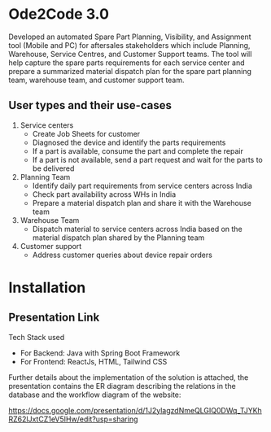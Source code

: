 # Ode2Code 3.0
Developed an automated Spare Part Planning, Visibility, and Assignment tool (Mobile and PC) for aftersales
stakeholders which include Planning, Warehouse, Service Centres, and Customer Support teams. The tool
will help capture the spare parts requirements for each service center and prepare a summarized material
dispatch plan for the spare part planning team, warehouse team, and customer support team.
## User types and their use-cases
1) Service centers
   - Create Job Sheets for customer
   - Diagnosed the device and identify the parts requirements
   - If a part is available, consume the part and complete the repair
   - If a part is not available, send a part request and wait for the parts to be delivered
3) Planning Team
   - Identify daily part requirements from service centers across India
   - Check part availability across WHs in India
   - Prepare a material dispatch plan and share it with the Warehouse team
4) Warehouse Team
   - Dispatch material to service centers across India based on the material dispatch plan shared
by the Planning team
5) Customer support
   - Address customer queries about device repair orders
# Installation










## Presentation Link
Tech Stack used
- For Backend: Java with Spring Boot Framework
- For Frontend: ReactJs, HTML, Tailwind CSS

Further details about the implementation of the solution is attached, the presentation contains the ER diagram describing the relations in the database and the workflow diagram of the website:

https://docs.google.com/presentation/d/1J2ylagzdNmeQLGIQ0DWq_TJYKhRZ62lJxtCZ1eV5IHw/edit?usp=sharing
